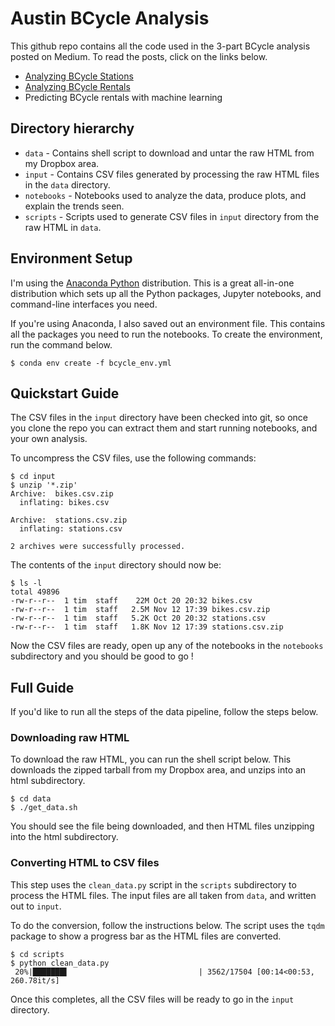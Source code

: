 # Austin BCycle Analysis

This github repo contains all the code used in the 3-part BCycle analysis posted on Medium. To read the posts, click on the links below.

* [Analyzing BCycle Stations](https://austinstartups.com/analyzing-austin-bcycle-rentals-stations-d9a1863d17e9#.ytrns0u09)
* [Analyzing BCycle Rentals](https://austinstartups.com/analyzing-austin-bcycle-rentals-34e52424858a#.4jtsq6yz2) 
* Predicting BCycle rentals with machine learning

## Directory hierarchy

* `data` - Contains shell script to download and untar the raw HTML from my Dropbox area.
* `input` - Contains CSV files generated by processing the raw HTML files in the `data` directory.
* `notebooks` - Notebooks used to analyze the data, produce plots, and explain the trends seen.
* `scripts` - Scripts used to generate CSV files in `input` directory from the raw HTML in `data`.

## Environment Setup

I'm using the [Anaconda Python](https://www.continuum.io) distribution. This is a great all-in-one distribution which sets up all the Python packages, Jupyter notebooks, and command-line interfaces you need.

If you're using Anaconda, I also saved out an environment file. This contains all the packages you need to run the notebooks. To create the environment, run the command below.

```
$ conda env create -f bcycle_env.yml
```

## Quickstart Guide

The CSV files in the `input` directory have been checked into git, so once you clone the repo you can extract them and start running notebooks, and your own analysis.

To uncompress the CSV files, use the following commands:

```
$ cd input
$ unzip '*.zip'
Archive:  bikes.csv.zip
  inflating: bikes.csv               

Archive:  stations.csv.zip
  inflating: stations.csv            

2 archives were successfully processed.
```

The contents of the `input` directory should now be:

```
$ ls -l
total 49896
-rw-r--r--  1 tim  staff    22M Oct 20 20:32 bikes.csv
-rw-r--r--  1 tim  staff   2.5M Nov 12 17:39 bikes.csv.zip
-rw-r--r--  1 tim  staff   5.2K Oct 20 20:32 stations.csv
-rw-r--r--  1 tim  staff   1.8K Nov 12 17:39 stations.csv.zip
```

Now the CSV files are ready, open up any of the notebooks in the `notebooks` subdirectory and you should be good to go !


## Full Guide

If you'd like to run all the steps of the data pipeline, follow the steps below.

### Downloading raw HTML

To download the raw HTML, you can run the shell script below. This downloads the zipped tarball from my Dropbox area, and unzips into an html subdirectory.

```
$ cd data
$ ./get_data.sh
```

You should see the file being downloaded, and then HTML files unzipping into the html subdirectory.

### Converting HTML to CSV files

This step uses the `clean_data.py` script in the `scripts` subdirectory to process the HTML files. The input files are all taken from `data`, and written out to `input`.

To do the conversion, follow the instructions below. The script uses the `tqdm` package to show a progress bar as the HTML files are converted.

```
$ cd scripts
$ python clean_data.py 
 20%|███████▌                             | 3562/17504 [00:14<00:53, 260.78it/s]

```

Once this completes, all the CSV files will be ready to go in the `input` directory.
